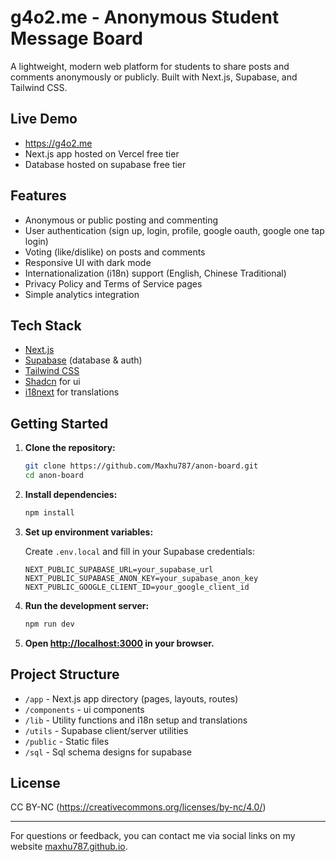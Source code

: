 # g4o2.me - Anonymous Student Message Board

A lightweight, modern web platform for students to share posts and comments anonymously or publicly. Built with Next.js, Supabase, and Tailwind CSS.

## Live Demo

- https://g4o2.me
- Next.js app hosted on Vercel free tier
- Database hosted on supabase free tier

## Features

- Anonymous or public posting and commenting
- User authentication (sign up, login, profile, google oauth, google one tap login)
- Voting (like/dislike) on posts and comments
- Responsive UI with dark mode
- Internationalization (i18n) support (English, Chinese Traditional)
- Privacy Policy and Terms of Service pages
- Simple analytics integration

## Tech Stack

- [Next.js](https://nextjs.org/)
- [Supabase](https://supabase.com/) (database & auth)
- [Tailwind CSS](https://tailwindcss.com/)
- [Shadcn](https://shadcn.com/) for ui
- [i18next](https://www.i18next.com/) for translations

## Getting Started

1. **Clone the repository:**

   ```bash
   git clone https://github.com/Maxhu787/anon-board.git
   cd anon-board
   ```

2. **Install dependencies:**

   ```bash
   npm install
   ```

3. **Set up environment variables:**

   Create `.env.local` and fill in your Supabase credentials:

   ```
   NEXT_PUBLIC_SUPABASE_URL=your_supabase_url
   NEXT_PUBLIC_SUPABASE_ANON_KEY=your_supabase_anon_key
   NEXT_PUBLIC_GOOGLE_CLIENT_ID=your_google_client_id
   ```

4. **Run the development server:**

   ```bash
   npm run dev
   ```

5. **Open [http://localhost:3000](http://localhost:3000) in your browser.**

## Project Structure

- `/app` - Next.js app directory (pages, layouts, routes)
- `/components` - ui components
- `/lib` - Utility functions and i18n setup and translations
- `/utils` - Supabase client/server utilities
- `/public` - Static files
- `/sql` - Sql schema designs for supabase

## License

CC BY-NC
(https://creativecommons.org/licenses/by-nc/4.0/)

---

For questions or feedback, you can contact me via social links on my website [maxhu787.github.io](https://maxhu787.github.io).
